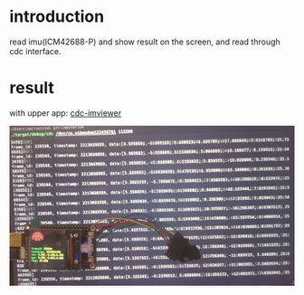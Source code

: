 # introduction  

read imu(ICM42688-P) and show result on the screen, and read through cdc interface.

# result  
with upper app: [cdc-imviewer](https://github.com/listentodella/cdc-imviewer)  

![actual_result](./assets/actual_result.png)